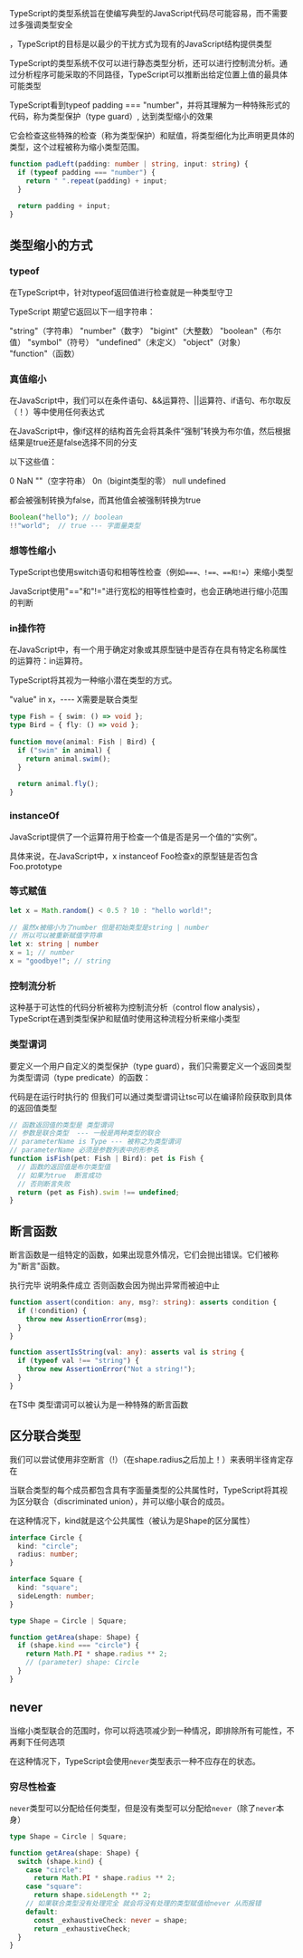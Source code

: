 TypeScript的类型系统旨在使编写典型的JavaScript代码尽可能容易，而不需要过多强调类型安全

，TypeScript的目标是以最少的干扰方式为现有的JavaScript结构提供类型



TypeScript的类型系统不仅可以进行静态类型分析，还可以进行控制流分析。通过分析程序可能采取的不同路径，TypeScript可以推断出给定位置上值的最具体可能类型



TypeScript看到typeof padding === "number"，并将其理解为一种特殊形式的代码，称为类型保护（type guard）, 达到类型缩小的效果

它会检查这些特殊的检查（称为类型保护）和赋值，将类型细化为比声明更具体的类型，这个过程被称为缩小类型范围。

```ts
function padLeft(padding: number | string, input: string) {
  if (typeof padding === "number") {
    return " ".repeat(padding) + input;
  }
  
  return padding + input;
}
```



## 类型缩小的方式

### typeof

在TypeScript中，针对typeof返回值进行检查就是一种类型守卫

TypeScript 期望它返回以下一组字符串：

"string"（字符串）
"number"（数字）
"bigint"（大整数）
"boolean"（布尔值）
"symbol"（符号）
"undefined"（未定义）
"object"（对象）
"function"（函数）



### 真值缩小

在JavaScript中，我们可以在条件语句、&&运算符、||运算符、if语句、布尔取反（！）等中使用任何表达式

在JavaScript中，像if这样的结构首先会将其条件“强制”转换为布尔值，然后根据结果是true还是false选择不同的分支

以下这些值：

0
NaN
""（空字符串）
0n（bigint类型的零）
null
undefined

都会被强制转换为false，而其他值会被强制转换为true

```ts
Boolean("hello"); // boolean
!!"world";  // true --- 字面量类型
```



### 想等性缩小

TypeScript也使用switch语句和相等性检查（例如`===、!==、==和!=`）来缩小类型

JavaScript使用"=="和"!="进行宽松的相等性检查时，也会正确地进行缩小范围的判断



### in操作符

在JavaScript中，有一个用于确定对象或其原型链中是否存在具有特定名称属性的运算符：in运算符。

TypeScript将其视为一种缩小潜在类型的方式。

"value" in x，---- X需要是联合类型

```ts
type Fish = { swim: () => void };
type Bird = { fly: () => void };
 
function move(animal: Fish | Bird) {
  if ("swim" in animal) {
    return animal.swim();
  }
 
  return animal.fly();
}
```



### instanceOf

JavaScript提供了一个运算符用于检查一个值是否是另一个值的“实例”。

具体来说，在JavaScript中，x instanceof Foo检查x的原型链是否包含Foo.prototype



### 等式赋值

```ts
let x = Math.random() < 0.5 ? 10 : "hello world!";
   
// 虽然x被缩小为了number 但是初始类型是string | number
// 所以可以被重新赋值字符串
let x: string | number 
x = 1; // number
x = "goodbye!"; // string
```



### 控制流分析

这种基于可达性的代码分析被称为控制流分析（control flow analysis），TypeScript在遇到类型保护和赋值时使用这种流程分析来缩小类型



### 类型谓词

要定义一个用户自定义的类型保护（type guard），我们只需要定义一个返回类型为类型谓词（type predicate）的函数：

代码是在运行时执行的 但我们可以通过类型谓词让tsc可以在编译阶段获取到具体的返回值类型

```ts
// 函数返回值的类型是 类型谓词
// 参数是联合类型  --- 一般是两种类型的联合
// parameterName is Type --- 被称之为类型谓词
// parameterName 必须是参数列表中的形参名
function isFish(pet: Fish | Bird): pet is Fish {
  // 函数的返回值是布尔类型值
  // 如果为true  断言成功
  // 否则断言失败
  return (pet as Fish).swim !== undefined;
}
```



## 断言函数

断言函数是一组特定的函数，如果出现意外情况，它们会抛出错误。它们被称为"断言"函数。

执行完毕 说明条件成立 否则函数会因为抛出异常而被迫中止

```ts
function assert(condition: any, msg?: string): asserts condition {
  if (!condition) {
    throw new AssertionError(msg);
  }
}
```

```ts
function assertIsString(val: any): asserts val is string {
  if (typeof val !== "string") {
    throw new AssertionError("Not a string!");
  }
}
```

在TS中 类型谓词可以被认为是一种特殊的断言函数



## 区分联合类型

我们可以尝试使用非空断言（!）（在shape.radius之后加上！）来表明半径肯定存在

当联合类型的每个成员都包含具有字面量类型的公共属性时，TypeScript将其视为区分联合（discriminated union），并可以缩小联合的成员。

在这种情况下，kind就是这个公共属性（被认为是Shape的区分属性）

```ts
interface Circle {
  kind: "circle";
  radius: number;
}

interface Square {
  kind: "square";
  sideLength: number;
}

type Shape = Circle | Square;

function getArea(shape: Shape) {
  if (shape.kind === "circle") {
    return Math.PI * shape.radius ** 2;
    // (parameter) shape: Circle
  }
}
```



## never

当缩小类型联合的范围时，你可以将选项减少到一种情况，即排除所有可能性，不再剩下任何选项

在这种情况下，TypeScript会使用`never`类型表示一种不应存在的状态。



### 穷尽性检查

`never`类型可以分配给任何类型，但是没有类型可以分配给`never`（除了`never`本身）

```ts
type Shape = Circle | Square;

function getArea(shape: Shape) {
  switch (shape.kind) {
    case "circle":
      return Math.PI * shape.radius ** 2;
    case "square":
      return shape.sideLength ** 2;
    // 如果联合类型没有处理完全 就会将没有处理的类型赋值给never 从而报错
    default:
      const _exhaustiveCheck: never = shape;
      return _exhaustiveCheck;
  }
}
```


